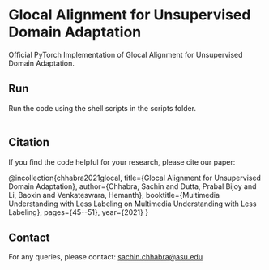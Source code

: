 # Glocal Alignment for Unsupervised Domain Adaptation
Official PyTorch Implementation of Glocal Alignment for Unsupervised Domain Adaptation.

## Run
Run the code using the shell scripts in the scripts folder.
<br>
<br>

## Citation
If you find the code helpful for your research, please cite our paper:

@incollection{chhabra2021glocal,
  title={Glocal Alignment for Unsupervised Domain Adaptation},
  author={Chhabra, Sachin and Dutta, Prabal Bijoy and Li, Baoxin and Venkateswara, Hemanth},
  booktitle={Multimedia Understanding with Less Labeling on Multimedia Understanding with Less Labeling},
  pages={45--51},
  year={2021}
}

## Contact
For any queries, please contact: sachin.chhabra@asu.edu
